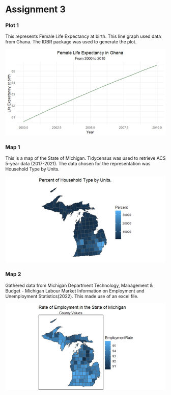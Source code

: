 # Assignment 3

### Plot 1 

This represents Female Life Expectancy at birth. This line graph used data from Ghana. The IDBR package was used to generate the plot.

![This is a plot I created](LifeExpectancy.jpeg)

### Map 1

This is a map of the State of Michigan. Tidycensus was used to retrieve ACS 5-year data (2017-2021). The data chosen for the representation was Household Type by Units.

![This is a map I created](HouseholdType.jpeg)

### Map 2

Gathered data from Michigan Department Technology, Management & Budget - Michigan Labour Market Information on Employment and Unemployment Statistics(2022). This made use of an excel file.

![This is another map I created using Excel](RateofEmployment.jpeg)
